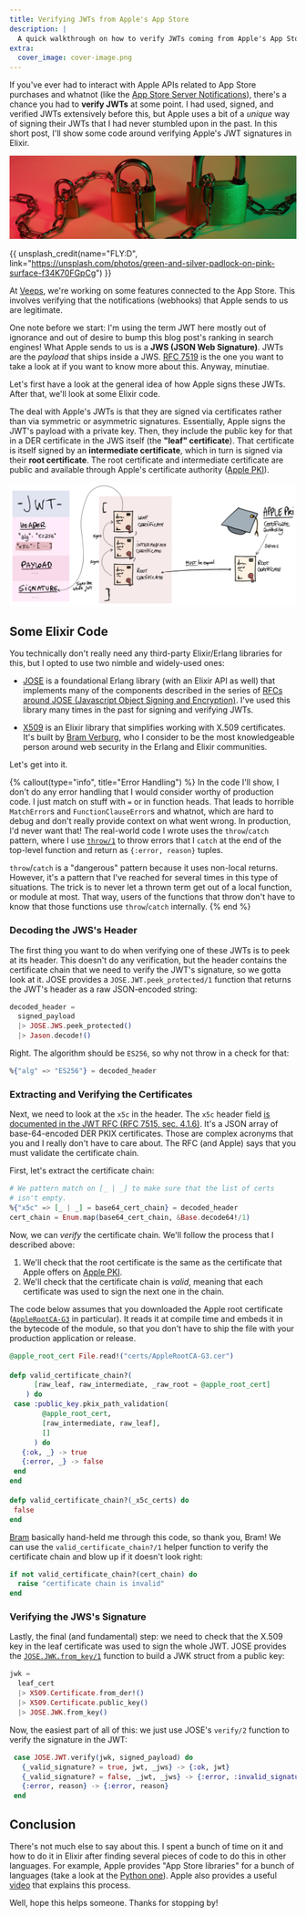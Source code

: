 ```yaml
---
title: Verifying JWTs from Apple's App Store
description: |
  A quick walkthrough on how to verify JWTs coming from Apple's App Store APIs using Elixir.
extra:
  cover_image: cover-image.png
---
```


If you've ever had to interact with Apple APIs related to App Store purchases and whatnot (like the [App Store Server Notifications][docs-receiving-app-store-server-notifications]), there's a chance you had to **verify JWTs** at some point. I had used, signed, and verified JWTs extensively before this, but Apple uses a bit of a *unique* way of signing their JWTs that I had never stumbled upon in the past. In this short post, I'll show some code around verifying Apple's JWT signatures in Elixir.

<!-- more -->

![Cover image of a very yellow safe-style lock with yellow background. Minimalistic photograph.](cover-image.jpg)

{{ unsplash_credit(name="FLY:D", link="https://unsplash.com/photos/green-and-silver-padlock-on-pink-surface-f34K70FGpCg") }}

At [Veeps], we're working on some features connected to the App Store. This involves verifying that the notifications (webhooks) that Apple sends to us are legitimate.

One note before we start: I'm using the term JWT here mostly out of ignorance and out of desire to bump this blog post's ranking in search engines! What Apple sends to us is a **JWS (JSON Web Signature)**. JWTs are the *payload* that ships inside a JWS. [RFC 7519][rfc-7519] is the one you want to take a look at if you want to know more about this. Anyway, minutiae.

Let's first have a look at the general idea of how Apple signs these JWTs. After that, we'll look at some Elixir code.

The deal with Apple's JWTs is that they are signed via certificates rather than via symmetric or asymmetric signatures. Essentially, Apple signs the JWT's payload with a private key. Then, they include the public key for that in a DER certificate in the JWS itself (the **"leaf" certificate**). That certificate is itself signed by an **intermediate certificate**, which in turn is signed via their **root certificate**. The root certificate and intermediate certificate are public and available through Apple's certificate authority ([Apple PKI][apple-pki]).

<img src="sketch.png" alt="TODO" class="invert-in-dark-mode">

## Some Elixir Code

You technically don't really need any third-party Elixir/Erlang libraries for this, but I opted to use two nimble and widely-used ones:

  * [JOSE][erlang-jose] is a foundational Erlang library (with an Elixir API as well) that implements many of the components described in the series of [RFCs around JOSE (Javascript Object Signing and Encryption)][jose-rfcs]. I've used this library many times in the past for signing and verifying JWTs.

  * [X509][x509] is an Elixir library that simplifies working with X.509 certificates. It's built by [Bram Verburg][voltone], who I consider to be the most knowledgeable person around web security in the Erlang and Elixir communities.

Let's get into it.

{% callout(type="info", title="Error Handling") %}
In the code I'll show, I don't do any error handling that I would consider worthy of production code. I just match on stuff with `=` or in function heads. That leads to horrible `MatchError`s and `FunctionClauseError`s and whatnot, which are hard to debug and don't really provide context on what went wrong. In production, I'd never want that! The real-world code I wrote uses the `throw`/`catch` pattern, where I use [`throw/1`](https://hexdocs.pm/elixir/Kernel.html#throw/1) to throw errors that I `catch` at the end of the top-level function and return as `{:error, reason}` tuples.

`throw`/`catch` is a "dangerous" pattern because it uses non-local returns. However, it's a pattern that I've reached for several times in this type of situations. The trick is to never let a thrown term get out of a local function, or module at most. That way, users of the functions that throw don't have to know that those functions use `throw`/`catch` internally.
{% end %}

### Decoding the JWS's Header

The first thing you want to do when verifying one of these JWTs is to peek at its header. This doesn't do any verification, but the header contains the certificate chain that we need to verify the JWT's signature, so we gotta look at it. JOSE provides a `JOSE.JWT.peek_protected/1` function that returns the JWT's header as a raw JSON-encoded string:

```elixir
decoded_header =
  signed_payload
  |> JOSE.JWS.peek_protected()
  |> Jason.decode!()
```

Right. The algorithm should be `ES256`, so why not throw in a check for that:

```elixir
%{"alg" => "ES256"} = decoded_header
```

### Extracting and Verifying the Certificates

Next, we need to look at the `x5c` in the header. The `x5c` header field [is documented in the JWT RFC (RFC 7515, sec. 4.1.6)][rfc-7515-x5c]. It's a JSON array of base-64-encoded DER PKIX certificates. Those are complex acronyms that you and I really don't have to care about. The RFC (and Apple) says that you must validate the certificate chain.

First, let's extract the certificate chain:

```elixir
# We pattern match on [_ | _] to make sure that the list of certs
# isn't empty.
%{"x5c" => [_ | _] = base64_cert_chain} = decoded_header
cert_chain = Enum.map(base64_cert_chain, &Base.decode64!/1)
```

Now, we can *verify* the certificate chain. We'll follow the process that I described above:

  1. We'll check that the root certificate is the same as the certificate that Apple offers on [Apple PKI][apple-pki].
  1. We'll check that the certificate chain is *valid*, meaning that each certificate was used to sign the next one in the chain.

The code below assumes that you downloaded the Apple root certificate ([`AppleRootCA-G3`][apple-root-ca-g3-cert] in particular). It reads it at compile time and embeds it in the bytecode of the module, so that you don't have to ship the file with your production application or release.

```elixir
@apple_root_cert File.read!("certs/AppleRootCA-G3.cer")

defp valid_certificate_chain?(
      [raw_leaf, raw_intermediate, _raw_root = @apple_root_cert]
    ) do
 case :public_key.pkix_path_validation(
        @apple_root_cert,
        [raw_intermediate, raw_leaf],
        []
      ) do
   {:ok, _} -> true
   {:error, _} -> false
 end
end

defp valid_certificate_chain?(_x5c_certs) do
 false
end
```

[Bram][voltone] basically hand-held me through this code, so thank you, Bram! We can use the `valid_certificate_chain?/1` helper function to verify the certificate chain and blow up if it doesn't look right:

```elixir
if not valid_certificate_chain?(cert_chain) do
  raise "certificate chain is invalid"
end
```

### Verifying the JWS's Signature

Lastly, the final (and fundamental) step: we need to check that the X.509 key in the leaf certificate was used to sign the whole JWT. JOSE provides the [`JOSE.JWK.from_key/1`][docs-jwk-from-key] function to build a JWK struct from a public key:

```elixir
jwk =
  leaf_cert
  |> X509.Certificate.from_der!()
  |> X509.Certificate.public_key()
  |> JOSE.JWK.from_key()
```

Now, the easiest part of all of this: we just use JOSE's `verify/2` function to verify the signature in the JWT:

```elixir
 case JOSE.JWT.verify(jwk, signed_payload) do
   {_valid_signature? = true, jwt, _jws} -> {:ok, jwt}
   {_valid_signature? = false, _jwt, _jws} -> {:error, :invalid_signature}
   {:error, reason} -> {:error, reason}
 end
```

## Conclusion

There's not much else to say about this. I spent a bunch of time on it and how to do it in Elixir after finding several pieces of code to do this in other languages. For example, Apple provides "App Store libraries" for a bunch of languages (take a look at the [Python one](https://github.com/apple/app-store-server-library-python)). Apple also provides a useful [video][apple-video] that explains this process.

Well, hope this helps someone. Thanks for stopping by!

[docs-receiving-app-store-server-notifications]: https://developer.apple.com/documentation/appstoreservernotifications/receiving_app_store_server_notifications
[apple-pki]: https://www.apple.com/certificateauthority/
[erlang-jose]: https://github.com/potatosalad/erlang-jose
[jose-rfcs]: https://datatracker.ietf.org/group/jose/documents/
[x509]: https://github.com/voltone/x509
[voltone]: https://github.com/voltone
[rfc-7515-x5c]: https://datatracker.ietf.org/doc/html/rfc7515#section-4.1.6
[rfc-7519]: https://www.rfc-editor.org/rfc/rfc7519
[docs-jwk-from-key]: https://hexdocs.pm/jose/1.11.6/JOSE.JWK.html#from_key/1
[apple-root-ca-g3-cert]: https://www.apple.com/certificateauthority/AppleRootCA-G3.cer
[apple-video]: https://developer.apple.com/videos/play/wwdc2022/10040/
[Veeps]: https://veeps.com
